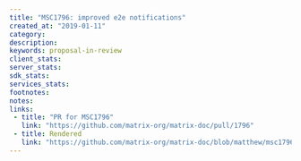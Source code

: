 ```yaml
---
title: "MSC1796: improved e2e notifications"
created_at: "2019-01-11"
category:
description:
keywords: proposal-in-review
client_stats:
server_stats:
sdk_stats:
services_stats:
footnotes:
notes:
links:
 - title: "PR for MSC1796"
   link: "https://github.com/matrix-org/matrix-doc/pull/1796"
 - title: Rendered
   link: "https://github.com/matrix-org/matrix-doc/blob/matthew/msc1796/proposals/1796-e2e-notifications.md"
---
```


